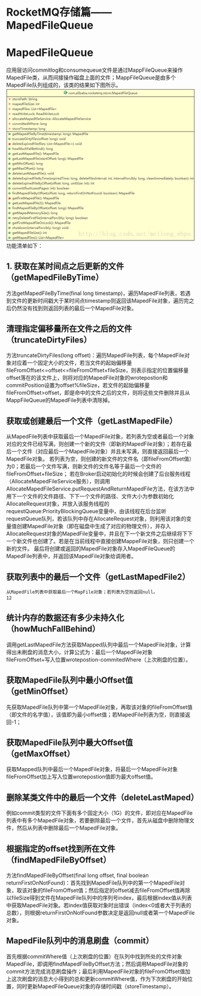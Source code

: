 # RocketMQ存储篇——MapedFileQueue

# MapedFileQueue

应用层访问commitlog和consumequeue文件是通过MappFileQueue来操作MapedFile类，从而间接操作磁盘上面的文件；MappFileQueue是由多个MapedFile队列组成的，该类的结果如下图所示。 
![这里写图片描述](mdpic/4.png) 
功能清单如下：

## 1. 获取在某时间点之后更新的文件（getMapedFileByTime）

方法getMapedFileByTime(final long timestamp)，遍历MapedFile列表，若遇到文件的更新时间戳大于某时间点timestamp则返回该MapedFile对象，遍历完之后仍然没有找到则返回列表的最后一个MapedFile对象。

## 清理指定偏移量所在文件之后的文件（truncateDirtyFiles）

方法truncateDirtyFiles(long offset)：遍历MapedFile列表，每个MapedFile对象对应着一个固定大小的文件，若当文件的起始偏移量fileFromOffset<=offset<=fileFromOffset+fileSize，则表示指定的位置偏移量offset落在的该文件上，则将对应的MapedFile对象的wrotepostion和commitPosition设置为offset%fileSize，若文件的起始偏移量fileFromOffset>offset，即是命中的文件之后的文件，则将这些文件删除并且从MappFileQueue的MapedFile列表中清除掉。

## 获取或创建最后一个文件（getLastMapedFile）

从MapedFile列表中获取最后一个MapedFile对象，若列表为空或者最后一个对象对应的文件已经写满，则创建一个新的文件（即新的MapedFile对象）；若存在最后一个文件（对应最后一个MapedFile对象）并且未写满，则直接返回最后一个MapedFile对象。 
若列表为空，则创建的新文件的文件名（即fileFromOffset值）为0；若最后一个文件写满，则新文件的文件名等于最后一个文件的fileFromOffset+fileSize； 
若在Broker启动初始化的时候会创建了后台服务线程（AllocateMapedFileService服务），则调用AllocateMapedFileService.putRequestAndReturnMapedFile方法，在该方法中用下一个文件的文件路径、下下一个文件的路径、文件大小为参数初始化AllocateRequest对象，并放入该服务线程的requestQueue:PriorityBlockingQueue<AllocateRequest>变量中，由该线程在后台监听requestQueue队列，若该队列中存在AllocateRequest对象，则利用该对象的变量值创建MapedFile对象（即在磁盘中生成了对应的物理文件），并存入AllocateRequest对象的MapedFile变量中，并且在下一个新文件之后继续将下下一个新文件也创建了。若是在当前线程中直接创建MappeFile对象，则只创建一个新的文件。 
最后将创建或返回的MapedFile对象存入MapedFileQueue的MapedFile列表中，并返回该MapedFile对象给调用者。

## 获取列表中的最后一个文件（getLastMapedFile2）

```
从MapedFile列表中获取最后一个MapFile对象；若列表为空则返回null。
12
```

## 统计内存的数据还有多少未持久化（howMuchFallBehind）

调用getLastMapedFile方法获取Mapped队列中最后一个MapedFile对象，计算得出未刷盘的消息大小，计算公式为：最后一个MapedFile对象fileFromOffset+写入位置wrotepostion-commitedWhere（上次刷盘的位置）。

## 获取MapedFile队列中最小Offset值（getMinOffset）

先获取MapedFile队列中第一个MapedFile对象，再取该对象的fileFromOffset值（即文件的名字值），该值即为最小offset值；若MapedFile列表为空，则直接返回-1；

## 获取MapedFile队列中最大Offset值（getMaxOffset）

获取Mapped队列中最后一个MapedFile对象，将最后一个MapedFile对象fileFromOffset加上写入位置wrotepostion值即为最大offset值。

## 删除某类文件中的最后一个文件（deleteLastMaped）

例如commit类型的文件下面有多个固定大小（1G）的文件，即对应在MapedFile列表中有多个MapedFile对象，若要删除最后一个文件，首先从磁盘中删除物理文件，然后从列表中删除最后一个MapedFile对象。

## 根据指定的offset找到所在文件（findMapedFileByOffset）

方法findMapedFileByOffset(final long offset, final boolean returnFirstOnNotFound)：首先找到MapedFile队列中的第一个MapedFile对象，取该对象的fileFromOffset值；然后指定的offset减去fileFromOffset值再除以fileSize得到文件在MapedFile队列中的序列号index，最后根据index值从列表中获取MapedFile对象。若index值获取对象时出错误（index<0或者大于列表的总数），则根据returnFirstOnNotFound参数决定是返回null或者第一个MapedFile对象。

## MapedFile队列中的消息刷盘（commit）

首先根据commitWhere值（上次刷盘的位置）在队列中找到所处的文件对象MapedFile，即调用findMapedFileByOffset方法；然后调用MapedFile对象的commit方法完成消息刷盘操作；最后利用MapedFile对象的fileFromOffset值加上这次刷盘的消息大小得到的总和更新commitWhere值，作为下次刷盘的开始位置，同时更新MapedFileQueue对象的存储时间戳（storeTimestamp）。